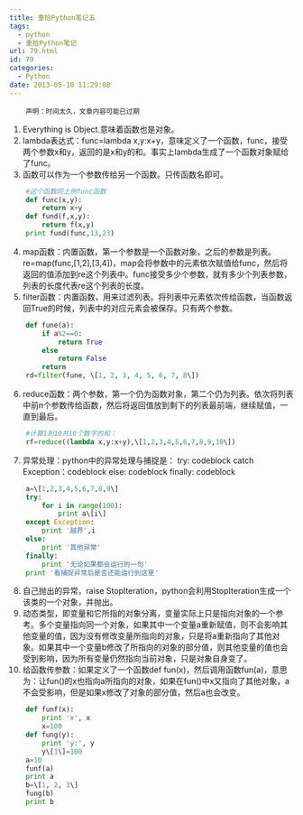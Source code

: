 ```yaml
---
title: 重拾Python笔记五
tags:
  - python
  - 重拾Python笔记
url: 79.html
id: 79
categories:
  - Python
date: 2013-05-10 11:29:08
---
```


        声明：时间太久，文章内容可能已过期

1.  Everything is Object.意味着函数也是对象。
2.  lambda表达式：func=lambda x,y:x+y，意味定义了一个函数，func，接受两个参数x和y，返回的是x和y的和。事实上lambda生成了一个函数对象赋给了func。
3.  函数可以作为一个参数传给另一个函数。只传函数名即可。
```python
    #这个函数同上例func函数
    def func(x,y):
        return x+y
    def fund(f,x,y):
        return f(x,y)
    print fund(func,13,23)
```
4.  map函数：内置函数，第一个参数是一个函数对象，之后的参数是列表。re=map(func,\[1,2\],\[3,4\])，map会将参数中的元素依次赋值给func，然后将返回的值添加到re这个列表中。func接受多少个参数，就有多少个列表参数，列表的长度代表re这个列表的长度。
5.  filter函数：内置函数，用来过滤列表。将列表中元素依次传给函数，当函数返回True的时候，列表中的对应元素会被保存。只有两个参数。
```python
    def fune(a):
        if a%2==0:
            return True
        else
            return False
        return
    rd=filter(fune, \[1, 2, 3, 4, 5, 6, 7, 8\])
```
6.  reduce函数：两个参数，第一个仍为函数对象，第二个仍为列表。依次将列表中前n个参数传给函数，然后将返回值放到剩下的列表最前端，继续赋值，一直到最后。
```python
    #计算1到10共10个数字的和：
    rf=reduce((lambda x,y:x+y),\[1,2,3,4,5,6,7,8,9,10\])
```
7.  异常处理：python中的异常处理与捕捉是： try: codeblock catch Exception：codeblock else: codeblock finally: codeblock
```python
    a=\[1,2,3,4,5,6,7,8,9\]
    try:
        for i in range(100):
            print a\[i\]
    except Exception:
        print '越界',i
    else:
        print '其他异常'
    finally:
        print '无论如果都会运行的一句'
    print '看捕捉异常后是否还能运行到这里'
```
8.  自己抛出的异常，raise StopIteration，python会利用StopIteration生成一个该类的一个对象，并抛出。
9.  动态类型，即变量和它所指的对象分离，变量实际上只是指向对象的一个参考。多个变量指向同一个对象，如果其中一个变量a重新赋值，则不会影响其他变量的值，因为没有修改变量所指向的对象，只是将a重新指向了其他对象。如果其中一个变量b修改了所指向的对象的部分值，则其他变量的值也会受到影响，因为所有变量仍然指向当前对象，只是对象自身变了。
10.  给函数传参数：如果定义了一个函数def fun(x)，然后调用函数fun(a)，意思为：让fun()的x也指向a所指向的对象，如果在fun()中x又指向了其他对象，a不会受影响，但是如果x修改了对象的部分值，然后a也会改变。
```python
    def funf(x):
        print 'x', x
        x=100
    def fung(y):
        print 'y:', y
        y\[1\]=100
    a=10
    funf(a)
    print a
    b=\[1, 2, 3\]
    fung(b)
    print b
```
